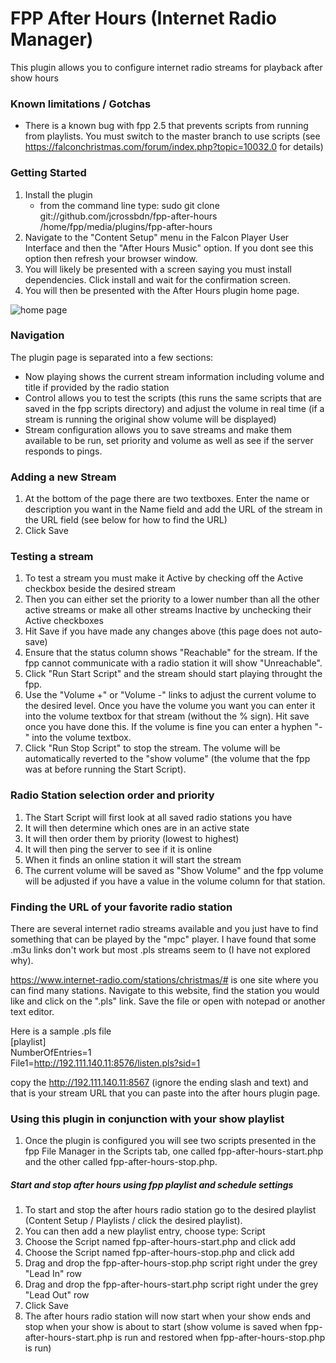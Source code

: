 # FPP After Hours (Internet Radio Manager)

This plugin allows you to configure internet radio streams for playback after show hours

### Known limitations / Gotchas
  - There is a known bug with fpp 2.5 that prevents scripts from running from playlists. You must switch to the master branch to use scripts (see https://falconchristmas.com/forum/index.php?topic=10032.0 for details)
  
### Getting Started
1. Install the plugin
   - from the command line type: sudo git clone git://github.com/jcrossbdn/fpp-after-hours /home/fpp/media/plugins/fpp-after-hours
2. Navigate to the "Content Setup" menu in the Falcon Player User Interface and then the "After Hours Music" option. If you dont see this option then refresh your browser window.
3. You will likely be presented with a screen saying you must install dependencies.  Click install and wait for the confirmation screen.
4. You will then be presented with the After Hours plugin home page.

![home page](https://raw.github.com/jcrossbdn/fpp-after-hours/master/pluginHomePage.jpg)

### Navigation
The plugin page is separated into a few sections:
- Now playing shows the current stream information including volume and title if provided by the radio station
- Control allows you to test the scripts (this runs the same scripts that are saved in the fpp scripts directory) and adjust the volume in real time (if a stream is running the original show volume will be displayed)
- Stream configuration allows you to save streams and make them available to be run, set priority and volume as well as see if the server responds to pings.

### Adding a new Stream
1. At the bottom of the page there are two textboxes.  Enter the name or description you want in the Name field and add the URL of the stream in the URL field (see below for how to find the URL)
2. Click Save

### Testing a stream
1. To test a stream you must make it Active by checking off the Active checkbox beside the desired stream
2. Then you can either set the priority to a lower number than all the other active streams or make all other streams Inactive by unchecking their Active checkboxes
3. Hit Save if you have made any changes above (this page does not auto-save)
4. Ensure that the status column shows "Reachable" for the stream.  If the fpp cannot communicate with a radio station it will show "Unreachable".
5. Click "Run Start Script" and the stream should start playing throught the fpp.
6. Use the "Volume +" or "Volume -" links to adjust the current volume to the desired level. Once you have the volume you want you can enter it into the volume textbox for that stream (without the % sign). Hit save once you have done this. If the volume is fine you can enter a hyphen "-" into the volume textbox.
7. Click "Run Stop Script" to stop the stream.  The volume will be automatically reverted to the "show volume" (the volume that the fpp was at before running the Start Script).

### Radio Station selection order and priority
1. The Start Script will first look at all saved radio stations you have
2. It will then determine which ones are in an active state
3. It will then order them by priority (lowest to highest)
4. It will then ping the server to see if it is online
5. When it finds an online station it will start the stream
6. The current volume will be saved as "Show Volume" and the fpp volume will be adjusted if you have a value in the volume column for that station.


### Finding the URL of your favorite radio station
There are several internet radio streams available and you just have to find something that can be played by the "mpc" player.  I have found that some .m3u links don't work but most .pls streams seem to (I have not explored why).

https://www.internet-radio.com/stations/christmas/# is one site where you can find many stations.  Navigate to this website, find the station you would like and click on the ".pls" link.  Save the file or open with notepad or another text editor.

Here is a sample .pls file  
[playlist]  
NumberOfEntries=1  
File1=http://192.111.140.11:8576/listen.pls?sid=1

copy the http://192.111.140.11:8567 (ignore the ending slash and text) and that is your stream URL that you can paste into the after hours plugin page.

### Using this plugin in conjunction with your show playlist
1. Once the plugin is configured you will see two scripts presented in the fpp File Manager in the Scripts tab, one called fpp-after-hours-start.php and the other called fpp-after-hours-stop.php.

##### Start and stop after hours using fpp playlist and schedule settings
1. To start and stop the after hours radio station go to the desired playlist (Content Setup / Playlists / click the desired playlist).
2. You can then add a new playlist entry, choose type: Script
3. Choose the Script named fpp-after-hours-start.php and click add
4. Choose the Script named fpp-after-hours-stop.php and click add
5. Drag and drop the fpp-after-hours-stop.php script right under the grey "Lead In" row
6. Drag and drop the fpp-after-hours-start.php script right under the grey "Lead Out" row
7. Click Save
8. The after hours radio station will now start when your show ends and stop when your show is about to start (show volume is saved when fpp-after-hours-start.php is run and restored when fpp-after-hours-stop.php is run)
